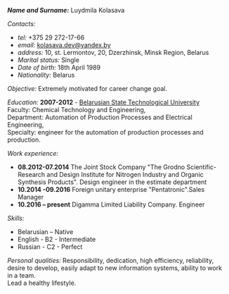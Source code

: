 ***Name and Surname:*** Luydmila Kolasava 

*Contacts:* 
* *tel:* +375 29 272-17-66 
* *email:* kolasava.dev@yandex.by
* *address:* 10, st. Lermontov, 20, Dzerzhinsk, Minsk Region, Belarus
* *Marital status:* Single
* *Date of birth:* 18th  April 1989
* *Nationality:* Belarus

*Objective:* Extremely motivated for career change goal. 

*Education:* **2007-2012** - [Belarusian State Technological University](http://www.belstu.by/) <br/>
Faculty: Chemical Technology and Engineering, <br/>
Department: Automation of Production Processes and Electrical Engineering, <br/>
Specialty: engineer for the automation of production processes and production.

*Work experience:*
* **08.2012-07.2014** The Joint Stock Company "The Grodno Scientific-Research and Design Institute for Nitrogen Industry and Organic Synthesis Products". Design engineer in the estimate department 
* **10.2014 -09.2016** Foreign unitary enterprise "Pentatronic".Sales Manager
* **10.2016 – present** Digamma Limited Liability Company. Engineer

*Skills:*
* Belarusian – Native
* English - B2 - Intermediate
* Russian - C2 - Perfect

*Personal qualities:*
Responsibility, dedication, high efficiency, reliability, desire to develop, easily adapt to new information systems, ability to work in a team. <br/> Lead a healthy lifestyle.
